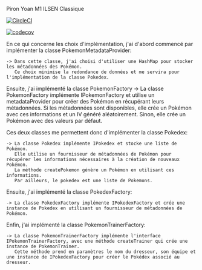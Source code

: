 Piron Yoan M1 ILSEN Classique

[![CircleCI](https://dl.circleci.com/status-badge/img/gh/yoanpiron84/ceri-m1-techniques-de-test/tree/master.svg?style=svg)](https://dl.circleci.com/status-badge/redirect/gh/yoanpiron84/ceri-m1-techniques-de-test/tree/master)

[![codecov](https://codecov.io/gh/yoanpiron84/ceri-m1-techniques-de-test/graph/badge.svg?token=NH78G9RX04)](https://codecov.io/gh/yoanpiron84/ceri-m1-techniques-de-test)

En ce qui concerne les choix d'implémentation, j'ai d'abord commencé par implémenter la classe PokemonMetadataProvider:

	-> Dans cette classe, j'ai choisi d'utiliser une HashMap pour stocker les métadonnées des Pokémon.
	   Ce choix minimise la redondance de données et me servira pour l'implémentation de la classe Pokedex.


Ensuite, j'ai implémenté la classe PokemonFactory
	-> La classe PokemonFactory implémente IPokemonFactory et utilise un metadataProvider pour créer des Pokémon
	   en récupérant leurs métadonnées. 
	   Si les métadonnées sont disponibles, elle crée un Pokémon avec ces informations et un IV généré aléatoirement. 
	   Sinon, elle crée un Pokémon avec des valeurs par défaut.
	   
	   
Ces deux classes me permettent donc d'implémenter la classe Pokedex:

	-> La classe Pokedex implémente IPokedex et stocke une liste de Pokémon.
	   Elle utilise un fournisseur de métadonnées de Pokémon pour récupérer les informations nécessaires à la création de nouveaux Pokémon.
	   La méthode createPokemon génère un Pokémon en utilisant ces informations.
	   Par ailleurs, le pokedex est une liste de Pokemons.
	   
	   
Ensuite, j'ai implémenté la classe PokedexFactory:

	-> La classe PokedexFactory implémente IPokedexFactory et crée une instance de Pokedex en utilisant un fournisseur de métadonnées de Pokémon.
	
	
Enfin, j'ai implémenté la classe PokemonTrainerFactory:

	-> La classe PokemonTrainerFactory implémente l'interface IPokemonTrainerFactory, avec une méthode createTrainer qui crée une instance de PokemonTrainer.
	   Cette méthode prend en paramètres le nom du dresseur, son équipe et une instance de IPokedexFactory pour créer le Pokédex associé au dresseur.